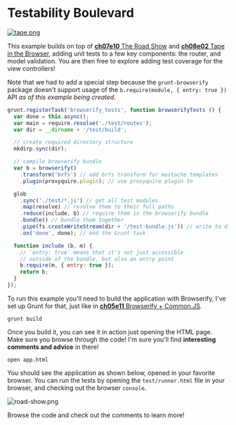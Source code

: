 # Testability Boulevard

[![tape.png][1]][2]

This example builds on top of [**ch07e10** The Road Show][6] and [**ch08e02** Tape in the Browser][8], adding unit tests to a few key components: the router, and model validation. You are then free to explore adding test coverage for the view controllers!

Note that we had to add a special step because the `grunt-browserify` package doesn't support usage of the `b.require(module, { entry: true })` API _as of this example being created_.

```js
grunt.registerTask('browserify_tests', function browserifyTests () {
  var done = this.async();
  var main = require.resolve('./test/routes');
  var dir = __dirname + '/test/build';

  // create required directory structure
  mkdirp.sync(dir);

  // compile browserify bundle
  var b = browserify()
    .transform('brfs') // add brfs transform for mustache templates
    .plugin(proxyquire.plugin); // use proxyquire plugin to

  glob
    .sync('./test/*.js') // get all test modules
    .map(resolve) // resolve them to their full paths
    .reduce(include, b) // require them in the browserify bundle
    .bundle() // bundle them together
    .pipe(fs.createWriteStream(dir + '/test-bundle.js')) // write to disk
    .on('done', done); // end the Grunt task

  function include (b, m) {
    // `entry: true` means that it's not just accessible
    // outside of the bundle, but also an entry point
    b.require(m, { entry: true });
    return b;
  }
});
```

To run this example you'll need to build the application with Browserify, I've set up Grunt for that, just like in [**ch05e11** Browserify + Common.JS][4].

```shell
grunt build
```

Once you build it, you can see it in action just opening the HTML page. Make sure you browse through the code! I'm sure you'll find **interesting comments and advice** in there!

```shell
open app.html
```

You should see the application as shown below, opened in your favorite browser. You can run the tests by opening the `test/runner.html` file in your browser, and checking out the browser `console`.

![road-show.png][7]

Browse the code and check out the comments to learn more!

[1]: https://raw.github.com/buildfirst/buildfirst/master/images/tape.png
[2]: http://backbonejs.org/ "Backbone.js MVC Framework"
[3]: http://browserify.org/
[4]: https://github.com/buildfirst/buildfirst/tree/master/ch05/11_browserify-cjs
[5]: http://mustache.github.io/
[6]: https://github.com/buildfirst/buildfirst/tree/master/ch07/10_the-road-show
[7]: https://raw.github.com/buildfirst/buildfirst/master/images/road-show.png
[8]: https://github.com/buildfirst/buildfirst/tree/master/ch08/02_tape-in-the-browser
